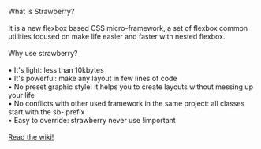 What is Strawberry? 
<br><br>
It is a new flexbox based CSS micro-framework, a set of flexbox common utilities focused on make life easier and faster with nested flexbox.
<br><br>
Why use strawberry? 
<br><br>
• It's light: less than 10kbytes<br>
• It's powerful: make any layout in few lines of code<br>
• No preset graphic style: it helps you to create layouts without messing up your life<br>
• No conflicts with other used framework in the same project: all classes start with the sb- prefix<br>
• Easy to override: strawberry never use !important 
<br><br>
[Read the wiki!](https://github.com/jfet97/strawberry/wiki)
